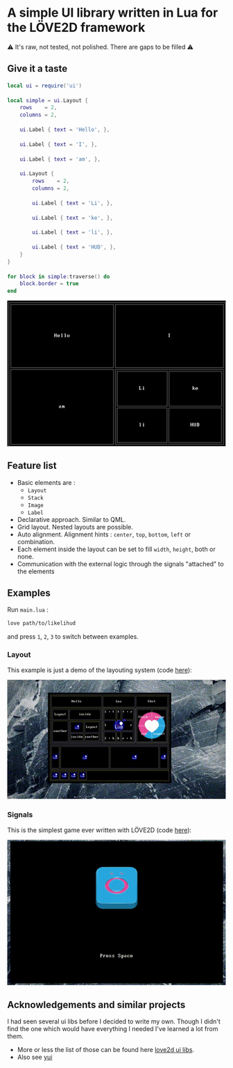 # A simple UI library written in Lua for the LÖVE2D framework

:warning: It's raw, not tested, not polished. There are gaps to be filled :warning:

## Give it a taste

```lua
local ui = require('ui')

local simple = ui.Layout {
    rows    = 2,
    columns = 2,

    ui.Label { text = 'Hello', },

    ui.Label { text = 'I', },

    ui.Label { text = 'am', },

    ui.Layout {
        rows    = 2,
        columns = 2,

        ui.Label { text = 'Li', },

        ui.Label { text = 'ke', },

        ui.Label { text = 'li', },

        ui.Label { text = 'HUD', },
    }
}

for block in simple:traverse() do
    block.border = true
end
```

![simple](images/simple.png)

## Feature list

- Basic elements are :
    - `Layout`
    - `Stack`
    - `Image`
    - `Label`
- Declarative approach. Similar to QML.
- Grid layout. Nested layouts are possible.
- Auto alignment. Alignment hints : `center`, `top`, `bottom`, `left` or
  combination.
- Each element inside the layout can be set to fill `width`, `height`, both or
  none.
- Communication with the external logic through the signals "attached" to the
  elements

## Examples

Run `main.lua` :

```bash
love path/to/likelihud
```

and press `1`, `2`, `3` to switch between examples.

### Layout

This example is just a demo of the layouting system (code
[here](/examples/layout.lua)):

![layout example](/gifs/layout.gif)

### Signals

This is the simplest game ever written with LÖVE2D (code
[here](/examples/o.lua)):

![signals example](/gifs/o.gif)

## Acknowledgements and similar projects

I had seen several ui libs before I decided to write my own. Though I didn't
find the one which would have everything I needed I've learned a lot from them.

- More or less the list of those can be found
here [love2d ui libs](https://www.love2d.org/wiki/Graphical_User_Interface).
- Also see [yui](https://codeberg.org/1414codeforge/yui)

